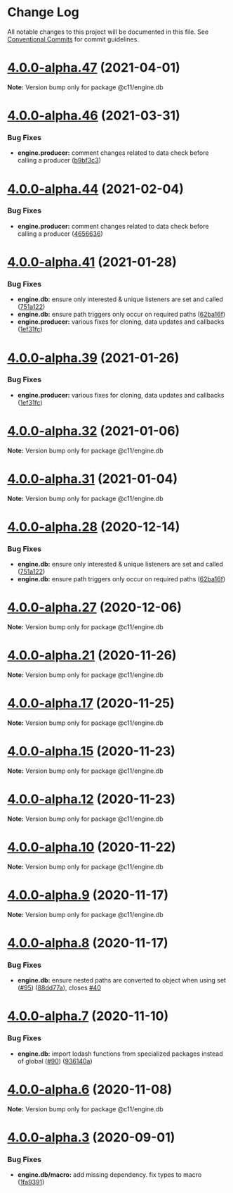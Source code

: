# Change Log

All notable changes to this project will be documented in this file.
See [Conventional Commits](https://conventionalcommits.org) for commit guidelines.

# [4.0.0-alpha.47](https://github.com/code11/engine/compare/v4.0.0-alpha.46...v4.0.0-alpha.47) (2021-04-01)

**Note:** Version bump only for package @c11/engine.db





# [4.0.0-alpha.46](https://github.com/code11/engine/compare/v4.0.0-alpha.43...v4.0.0-alpha.46) (2021-03-31)


### Bug Fixes

* **engine.producer:** comment changes related to data check before calling a producer ([b9bf3c3](https://github.com/code11/engine/commit/b9bf3c3ab21b3d45bd000d1550b3c25334b4ed19))





# [4.0.0-alpha.44](https://github.com/code11/engine/compare/v4.0.0-alpha.43...v4.0.0-alpha.44) (2021-02-04)


### Bug Fixes

* **engine.producer:** comment changes related to data check before calling a producer ([4656636](https://github.com/code11/engine/commit/46566360816d5297852519724094ce64866e1b0d))





# [4.0.0-alpha.41](https://github.com/code11/engine/compare/v4.0.0-alpha.13...v4.0.0-alpha.41) (2021-01-28)


### Bug Fixes

* **engine.db:** ensure only interested & unique listeners are set and called ([751a122](https://github.com/code11/engine/commit/751a122bd1f11dfd20335324ea61e3684b97e164))
* **engine.db:** ensure path triggers only occur on required paths ([62ba16f](https://github.com/code11/engine/commit/62ba16f9713d41a87feb2eb8cae477901879220d))
* **engine.producer:** various fixes for cloning, data updates and callbacks ([1ef31fc](https://github.com/code11/engine/commit/1ef31fc64e7450db3bfbf29049e97b3fca12ba6d))





# [4.0.0-alpha.39](https://github.com/code11/engine/compare/v4.0.0-alpha.38...v4.0.0-alpha.39) (2021-01-26)


### Bug Fixes

* **engine.producer:** various fixes for cloning, data updates and callbacks ([1ef31fc](https://github.com/code11/engine/commit/1ef31fc64e7450db3bfbf29049e97b3fca12ba6d))





# [4.0.0-alpha.32](https://github.com/code11/engine/compare/v4.0.0-alpha.31...v4.0.0-alpha.32) (2021-01-06)

**Note:** Version bump only for package @c11/engine.db





# [4.0.0-alpha.31](https://github.com/code11/engine/compare/v4.0.0-alpha.30...v4.0.0-alpha.31) (2021-01-04)

**Note:** Version bump only for package @c11/engine.db





# [4.0.0-alpha.28](https://github.com/code11/engine/compare/v4.0.0-alpha.27...v4.0.0-alpha.28) (2020-12-14)


### Bug Fixes

* **engine.db:** ensure only interested & unique listeners are set and called ([751a122](https://github.com/code11/engine/commit/751a122bd1f11dfd20335324ea61e3684b97e164))
* **engine.db:** ensure path triggers only occur on required paths ([62ba16f](https://github.com/code11/engine/commit/62ba16f9713d41a87feb2eb8cae477901879220d))





# [4.0.0-alpha.27](https://github.com/code11/engine/compare/v4.0.0-alpha.26...v4.0.0-alpha.27) (2020-12-06)

**Note:** Version bump only for package @c11/engine.db





# [4.0.0-alpha.21](https://github.com/code11/engine/compare/v4.0.0-alpha.20...v4.0.0-alpha.21) (2020-11-26)

**Note:** Version bump only for package @c11/engine.db





# [4.0.0-alpha.17](https://github.com/code11/engine/compare/v4.0.0-alpha.15...v4.0.0-alpha.17) (2020-11-25)

**Note:** Version bump only for package @c11/engine.db





# [4.0.0-alpha.15](https://github.com/code11/engine/compare/v4.0.0-alpha.14...v4.0.0-alpha.15) (2020-11-23)

**Note:** Version bump only for package @c11/engine.db





# [4.0.0-alpha.12](https://github.com/code11/engine/compare/v4.0.0-alpha.10...v4.0.0-alpha.12) (2020-11-23)

**Note:** Version bump only for package @c11/engine.db





# [4.0.0-alpha.10](https://github.com/code11/engine/compare/v4.0.0-alpha.9...v4.0.0-alpha.10) (2020-11-22)

**Note:** Version bump only for package @c11/engine.db





# [4.0.0-alpha.9](https://github.com/code11/engine/compare/v4.0.0-alpha.8...v4.0.0-alpha.9) (2020-11-17)

**Note:** Version bump only for package @c11/engine.db





# [4.0.0-alpha.8](https://github.com/code11/engine/compare/v4.0.0-alpha.7...v4.0.0-alpha.8) (2020-11-17)


### Bug Fixes

* **engine.db:** ensure nested paths are converted to object when using set ([#95](https://github.com/code11/engine/issues/95)) ([88dd77a](https://github.com/code11/engine/commit/88dd77a8d545d74bc66058fbeeaededa2e6be778)), closes [#40](https://github.com/code11/engine/issues/40)





# [4.0.0-alpha.7](https://github.com/code11/engine/compare/v4.0.0-alpha.6...v4.0.0-alpha.7) (2020-11-10)


### Bug Fixes

* **engine.db:** import lodash functions from specialized packages instead of global ([#90](https://github.com/code11/engine/issues/90)) ([936140a](https://github.com/code11/engine/commit/936140aeca969df1cb3b8c8c731a88f5e78fde48))





# [4.0.0-alpha.6](https://github.com/code11/engine/compare/v4.0.0-alpha.5...v4.0.0-alpha.6) (2020-11-08)

**Note:** Version bump only for package @c11/engine.db





# [4.0.0-alpha.3](https://github.com/code11/engine/compare/v4.0.0-alpha.2...v4.0.0-alpha.3) (2020-09-01)


### Bug Fixes

* **engine.db/macro:** add missing dependency. fix types to macro ([1fa9391](https://github.com/code11/engine/commit/1fa939167ee13b438bad9b44457805f0715f4068))
